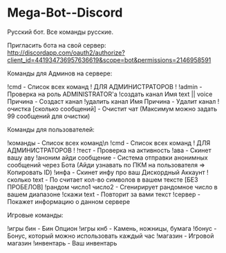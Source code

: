 # Mega-Bot--Discord
Русский бот. Все команды русские.

Пригласить бота на свой сервер: http://discordapp.com/oauth2/authorize?client_id=441934736957636619&scope=bot&permissions=2146958591

Команды для Админов на сервере:

!cmd - Список всех команд ! ДЛЯ АДМИНИСТРАТОРОВ !
!admin - Проверка на роль ADMINISTRATOR'a
!создать канал Имя text || voice Причина - Создаст канал
!удалить канал Имя Причина - Удалит канал
!очистка [сколько сообщений] - Очистит чат (Максимум можно задать 99 сообщений для очистки)

Команды для пользователей:

!команды - Список всех команд\n
!cmd - Список всех команд ! ДЛЯ АДМИНИСТРАТОРОВ !
!тест - Проверка на активность
!ава - Скинет вашу аву
!аноним айди сообщение - Система отправки анонимных сообщений через Бота (Айди узнавать по ПКМ на пользователя => Копировать ID)
!инфа - Скинет инфу про ваш Дискордный Аккаунт
!сколько text - По считает кол-во символов в вашем тексте [БЕЗ ПРОБЕЛОВ]
!рандом число1 число2 - Сгенирирует рандомное число в вашем диапазоне
!скажи text - Повторит за вами текст
!сервер - Покажет информацию о данном сервере

Игровые команды:

!игры бин - Бин Опцион
!игры кнб - Камень, ножницы, бумага
!бонус - Бонус, который можно использовать каждый час
!магазин - Игровой магазин
!инвентарь - Ваш инвентарь
